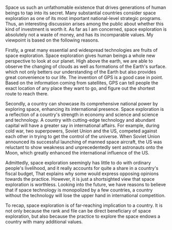 Space us such an unfathomable existence that drives generations of human beings to tap into its secret. Many substantial countries consider space exploration as one of its most important national-level strategic programs. Thus, an interesting discussion arises among the public about whether this kind of investment is worth it. As far as I am concerned, space exploration is absolutely not a waste of money, and has its incomparable values. My viewpoint is based on the following reasons.

Firstly, a great many essential and widespread technologies are fruits of space exploration. Space exploration gives human beings a whole new perspective to look at our planet. High above the earth, we are able to observe the changing of clouds as well as formations of the Earth's surface. which not only betters our understanding of the Earth but also provides great convenience to our life. The invention of GPS is a good case in point. Based on the information coming from satellites, GPS can tell people the exact location of any place they want to go, and figure out the shortest route to reach there.

Secondly, a country can showcase its comprehensive national power by exploring space, enhancing its international presence. Space exploration is a reflection of a country's strength in economy and science and science and technology. A country with cutting-edge technology and abundant capital will have a greater say in international affairs. For example, during cold war, two superpowers, Soviet Union and the US, competed against each other in trying to get the control of the universe. When Soviet Union announced its successful launching of manned space aircraft, the US was reluctant to show weakness and unprecedentedly sent astronauts onto the Moon, which greatly enhanced the international influence of the US.

Admittedly, space exploration seemingly has little to do with ordinary people's livelihood, and it really accounts for quite a share in a country's fiscal budget, That explains why some would express opposing opinions towards the practice. However, it is just a shortsighted view that space exploration is worthless. Looking into the future, we have reasons to believe that if space technology is monopolized by a few countries, a country without the technology will lose the upper hand in international competition.

To recap, space exploration is of far-reaching implication to a country. It is not only because the rank and file can be direct beneficiary of space exploration, but also because the practice to explore the space endows a country with many additional values.